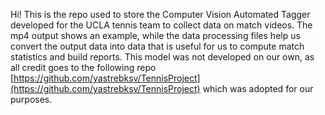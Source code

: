 Hi! This is the repo used to store the Computer Vision Automated Tagger developed for the UCLA tennis team to collect data on match videos. The mp4 output shows an example, while the data processing files help us convert the output data into data that is useful for us to compute match statistics and build reports. This model was not developed on our own, as all credit goes to the following repo [https://github.com/yastrebksv/TennisProject](https://github.com/yastrebksv/TennisProject) which was adopted for our purposes.
